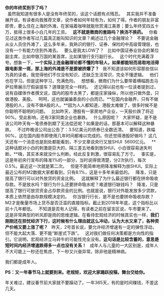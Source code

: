 **你的年终奖到手了吗？**  
 
虽然我知道有很多人是没有年终奖的，谈这个话题有点残忍。
 
其实我并不准备展开谈。有读者向我推荐文章，说作者如何年轻有为，如何了得。作者的朋友非富即贵，要么住在上海的外滩，在家端着咖啡就能欣赏浦江美景；要么年终奖四五十万，抵得上很多小白几年的工资。
 
**这不就是微商的套路吗？换汤不换药。**
 
你看见过这类作者写过几篇真正能叫知识的文章？阐述过几个金融理论？
 
不要说金融从业人员住外滩了，这么多年来，我熟识的银行、证券、保险的中高级管理层，也没有一个有能力住到外滩去。
 
要么是我太LOW了？
 
比如中国证券业协会的某位副主席，比如申银万国的某首席，比如某银行支行副行长。
 
这个时代充满着浮夸。想象一下，**一个实际上连金融理论都不懂的年轻人，如果都能轻而易取地活得跟电影里一斑，那上海的外滩是不是要被挤爆了？**
 
我不知道该如何形容那些信以为真的读者。我觉得他们不仅没有知识，还缺乏生活常识，完全不懂逻辑。
 
他们也在学习。但是这种学习，充满危险。
 
想想看，微商们为什么要带着横幅跑去马萨拉蒂展示厅假装提车？道理是完全一样的。
 
还记得以前也有一位读者提到过，说有自媒体作者撰文说，国内的股市太黑了，都是庄家操纵，所以他只做外盘，只做港股、美股。
 
呵呵，这也就骗骗善良的小白而已。**在国内金融界，只有不做港股的人，没有不做A股的人。**因为人人都知道，港股太难做了，很多时候不是你聪明不聪明的问题。
 
比如昨天，港股有一家房地产企业，一天股价跌了将近90%。受此影响，还有3家同类企业也暴跌。
 
什么原因呢？
 
大家怀疑，是不是该公司昨天有一笔债券到期了无法偿还呢？如果是的话，那基本可以解释这种暴跌。
 
不过昨晚该公司出公告了：3.5亿美元的债券已全数还清。
 
要知道，跌幅90%，这在国内股市即使用几年时间都难以完成的。你还觉得港股好做吗？
这几天还有一个消息也是到处都能看到，不少文章说央行又放SHUI  5600亿元。
 
**这种话题对小白的刺激是巨大的，隔三差五地看到放SHUI，小白很容易迷失判断。**嗨，其实本来就没什么判断。经此反复刺激，很容易乱了方寸。
 
事实是，这是年初央行宣布的降准1%的一部分，当时说得很清楚，分2次执行，每次0.5%。最近这一次就是第二次。
 
但是不能简单地把降准解释为放SHUI。实际上最近公布的M2数据大家都看到，只有8.1%，这是十多年来最低的。
 
降准，只是提高了银行可以对外放贷的资金比例。
 
这就解释了为什么最近银行都在拼命吸收存款。不是放水吗？银行为什么还要拼命吸水呢？难道银行缺钱吗？
 
降准，只是提高了银行可放贷资金占存款资金的比例。也就是说，银行对外能发放多少贷款，本质上依然是由存款规模决定的。
 
你当银行行长，是不是也要拼命吸收存款？
 
M2才是衡量市场上货币是否泛滥的直接指标。截止到2018年年底，这个指标比以前十几年都低。
 
不知道是否有人记得，有读者之前在留言区说，牛市要来了。
 
这是非常典型的听风即是雨的思维逻辑。在看待宏观经济的时候其实也一样，**我们刚刚还在担忧经济下行，这时候有什么理由就这么冲动，认为大水又来了，各种资产价格又要上涨了呢？**
 
昨天，2号首长说，要允许经济增速有一定的弹性浮动，但不能大起大落、更不能“断崖式下跌”。
 
这对我们做任何决策都是方向性的指引。它说明，宏观经济立马转牛的可能性完全没有。**这句话是比较含蓄的，意思是短时间内经济增速跌得多一点也没有关系！**
 
成年人与儿童的一大区别是，成年人不大可能上一秒还在焦虑，下一秒又兴奋异常。除非他是精神病。
  
我们都是成年人。
  
**PS：又一年春节马上就要到来。老规矩，欢迎大家踊跃投稿，舞台交给你。**
  
年关难过，建议春节前大家就不要躁动了。一年365天，有的是时间赚钱，不差这几天。